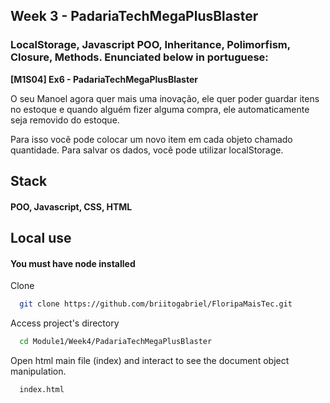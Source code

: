 
## Week 3 - PadariaTechMegaPlusBlaster

### LocalStorage, Javascript POO, Inheritance, Polimorfism, Closure, Methods. Enunciated below in portuguese:

**[M1S04] Ex6 - PadariaTechMegaPlusBlaster**

O seu Manoel agora quer mais uma inovação, ele quer poder guardar itens no estoque e quando alguém fizer alguma compra, ele automaticamente seja removido do estoque.

Para isso você pode colocar um novo item em cada objeto chamado quantidade. Para salvar os dados, você pode utilizar localStorage.
## Stack

#### POO, Javascript, CSS, HTML
## Local use

#### You must have node installed
Clone

```bash
  git clone https://github.com/briitogabriel/FloripaMaisTec.git
```

Access project's directory

```bash
  cd Module1/Week4/PadariaTechMegaPlusBlaster
```

Open html main file (index) and interact to see the document object manipulation.

```bash
  index.html
```